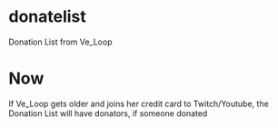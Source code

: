 # donatelist
Donation List from Ve_Loop

# Now
If Ve_Loop gets older and joins her credit card to Twitch/Youtube,
the Donation List will have donators, if someone donated
